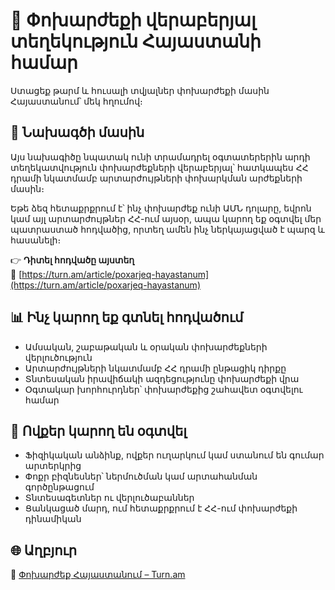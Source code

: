 # 💱 Փոխարժեքի վերաբերյալ տեղեկություն Հայաստանի համար

Ստացեք թարմ և հուսալի տվյալներ փոխարժեքի մասին Հայաստանում՝ մեկ հղումով։

## 📌 Նախագծի մասին

Այս նախագիծը նպատակ ունի տրամադրել օգտատերերին արդի տեղեկատվություն փոխարժեքների վերաբերյալ՝ հատկապես ՀՀ դրամի նկատմամբ արտարժույթների փոխարկման արժեքների մասին։

Եթե ձեզ հետաքրքրում է՝ ինչ փոխարժեք ունի ԱՄՆ դոլարը, եվրոն կամ այլ արտարժույթներ ՀՀ-ում այսօր, ապա կարող եք օգտվել մեր պատրաստած հոդվածից, որտեղ ամեն ինչ ներկայացված է պարզ և հասանելի։

👉 **Դիտել հոդվածը այստեղ**  
🔗 [https://turn.am/article/poxarjeq-hayastanum](https://turn.am/article/poxarjeq-hayastanum)

## 📊 Ինչ կարող եք գտնել հոդվածում

- Ամսական, շաբաթական և օրական փոխարժեքների վերլուծություն  
- Արտարժույթների նկատմամբ ՀՀ դրամի ընթացիկ դիրքը  
- Տնտեսական իրավիճակի ազդեցությունը փոխարժեքի վրա  
- Օգտակար խորհուրդներ՝ փոխարժեքից շահավետ օգտվելու համար

## 🎯 Ովքեր կարող են օգտվել

- Ֆիզիկական անձինք, ովքեր ուղարկում կամ ստանում են գումար արտերկրից  
- Փոքր բիզնեսներ՝ ներմուծման կամ արտահանման գործընթացում  
- Տնտեսագետներ ու վերլուծաբաններ  
- Ցանկացած մարդ, ում հետաքրքրում է ՀՀ-ում փոխարժեքի դինամիկան

## 🌐 Աղբյուր

🔗 [Փոխարժեք Հայաստանում – Turn.am](https://turn.am/article/poxarjeq-hayastanum)
